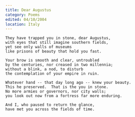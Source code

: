 ```yaml
---
title: Dear Augustus
category: Poems
edited: 04/10/2004
location: Italy
---
```


    They have trapped you in stone, dear Augustus,
    with eyes that still imagine southern fields,
    yet see only walls of museums
    like prisons of beauty that hold you fast.

    Your brow is smooth and clear, untroubled
    by the centuries, nor creased in two millennia;
    without a blink, a nod, to disturb
    the contemplation of your empire in ruin.

    Whatever hand -- that day long ago -- knew your beauty.
    This he preserved.  That is the you in stone.
    No more armies or governors, nor city walls;
    you look out now from a fortress far more enduring.

    And I, who paused to return the glance,
    have met you across the fields of time.


